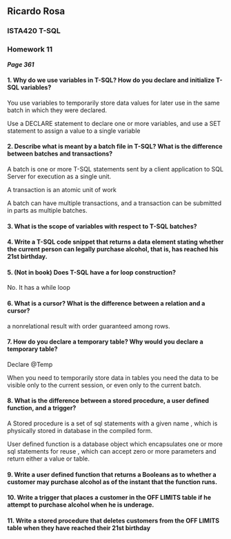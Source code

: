 ## Ricardo Rosa

### ISTA420 T-SQL

### Homework 11

***Page 361***

#### 1. Why do we use variables in T-SQL? How do you declare and initialize T-SQL variables?
You use variables to temporarily store data values for later use in the same batch in which they were declared.

Use a DECLARE statement to declare one or more variables, and use a SET statement to assign a value to a single variable

#### 2. Describe what is meant by a batch file in T-SQL? What is the difference between batches and transactions?
A batch is one or more T-SQL statements sent by a client application to SQL Server for execution as a single unit.

A transaction is an atomic unit of work

A batch can have multiple transactions, and a transaction can be submitted in parts as multiple batches.

#### 3. What is the scope of variables with respect to T-SQL batches?


#### 4. Write a T-SQL code snippet that returns a data element stating whether the current person can legally purchase alcohol, that is, has reached his 21st birthday.


#### 5. (Not in book) Does T-SQL have a for loop construction?
No. It has a while loop

#### 6. What is a cursor? What is the difference between a relation and a cursor?
a nonrelational result with order guaranteed among rows.

#### 7. How do you declare a temporary table? Why would you declare a temporary table?
Declare @Temp


When you need to temporarily store data in tables
you need the data to be visible only to the current session, or even only to the current batch.

#### 8. What is the difference between a stored procedure, a user defined function, and a trigger?
A Stored procedure is a set of sql statements with a given name , which is physically stored in database in the compiled form.

User defined function is a database object which encapsulates one or more sql statements for reuse , which can accept zero or more parameters and return either a value or table.

#### 9. Write a user defined function that returns a Booleans as to whether a customer may purchase alcohol as of the instant that the function runs.


#### 10. Write a trigger that places a customer in the OFF LIMITS table if he attempt to purchase alcohol when he is underage.


#### 11. Write a stored procedure that deletes customers from the OFF LIMITS table when they have reached their 21st birthday


